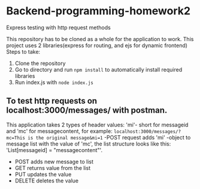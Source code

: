 # Backend-programming-homework2
Express testing with http request methods

This repository has to be cloned as a whole for the application to work.
This project uses 2 libraries(express for routing, and ejs for dynamic frontend)
Steps to take:

  1. Clone the repository
  2. Go to directory and run `npm install` to automatically install required libraries
  3. Run index.js with `node index.js`
  
## To test http requests on localhost:3000/messages/ with postman.
This application takes 2 types of header values: 'mi'- short for messageid and 'mc' for messagecontent, for example: `localhost:3000/messages/?mc=This is the original message&mi=1`     -POST request adds 'mi' -object to message list with the value of 'mc', the list structure looks like this: 'List[messageid] = "messagecontent"'. 

- POST adds new message to list
- GET returns value from the list
- PUT updates the value 
- DELETE deletes the value
